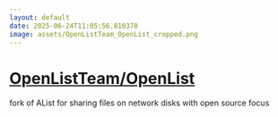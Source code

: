 ```yaml
---
layout: default
date: 2025-06-24T11:05:56.810378
image: assets/OpenListTeam_OpenList_cropped.png
---
```


# [OpenListTeam/OpenList](https://github.com/OpenListTeam/OpenList)

fork of AList for sharing files on network disks with open source focus
